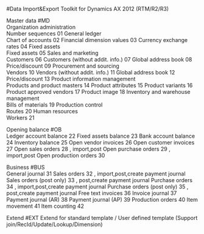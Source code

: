 #Data Import&Export Toolkit for Dynamics AX 2012 (RTM/R2/R3)

Master data #MD		
Organization administration		
	Number sequences	01
General ledger		
	Chart of accounts	02
	Financial dimension values	03
	Currency exchange rates	04
Fixed assets		
	Fixed assets	05
Sales and marketing		
	Customers	06
	Customers (without addit. info.)	07
	Global address book	08
	Price/discount	09
Procurement and sourcing		
	Vendors	10
	Vendors (without addit. info.)	11
	Global address book	12
	Price/discount	13
Product information management		
	Products and product masters	14
	Product attributes	15
	Product variants	16
	Product approved vendors	17
	Product image	18
Inventory and warehouse management		
	Bills of materials	19
Production control		
	Routes	20
Human resources		
	Workers	21
  
Opening balance #OB		
	Ledger account balance	22
	Fixed assets balance	23
	Bank account balance	24
	Inventory balance	25
	Open vendor invoices	26
	Open customer invoices	27
	Open sales orders	28 , import,post
	Open purchase orders	29 , import,post
	Open production orders	30
  
Business #BUS		
	General journal	31
	Sales orders	32 , import,post,create payment journal
	Sales orders (post only)	33 , post,create payment journal
	Purchase orders	34 , import,post,create payment journal
	Purchase orders (post only)	35 , post,create payment journal
	Free text invoices	36
	Invoice journal	37
	Payment journal (AR)	38
	Payment journal (AP)	39
	Production orders	40
	Item movement	41
	Item counting	42
  
Extend #EXT	
   Extend for standard template / User defined template	
	(Support join/RecId/Update/Lookup/Dimension)	


